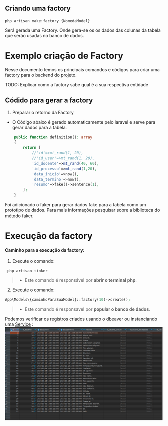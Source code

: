 ## Criando uma factory

```php artisan make:factory {NomedaModel}```

Será gerada uma Factory. Onde gera-se os os dados das colunas da tabela que serão usadas no banco de dados.


# Exemplo criação de Factory

Nesse documento temos os principais comandos e códigos para criar uma factory para o backend do projeto.

TODO: Explicar como a factory sabe qual é a sua respectiva entidade

## Códido para gerar a factory

1. Preparar o retorno da Factory
   
* O Código abaixo é gerado automaticamente pelo laravel e serve para gerar dados para a tabela.

```php
    public function definition(): array
    {
        return [
            //'id'=>mt_rand(1, 20),
            //'id_user'=>mt_rand(1, 20),
            'id_docente'=>mt_rand(40, 60),
            'id_processo'=>mt_rand(1,20),
            'data_inicio'=>now(),
            'data_termino'=>now(),
            'resumo'=>fake()->sentence(1),
        ];
    } 
```
Foi adicionado o faker para gerar dados fake para a tabela como um prototipo de dados. Para mais informações pesquisar sobre a biblioteca do método faker.

# Execução da factory
#### Caminho para a execução da factory:

1. Execute o comando: 

```shell 
 php artisan tinker
```
   >* Este comando é responsável por **abrir o terminal php**.

2. Execute o comando:
```php
App\Models\{caminhoParaSuaModel}::factory(10)->create();
```
 > * Este comando é responsavel por **popular o banco de dados**.

Podemos verificar os registros criados usando o dbeaver ou instanciando uma [Service](../Resumo/10_Service.md) :
![Alt text](imgs/image-4.png)


